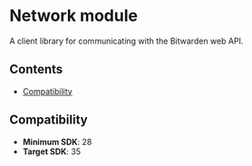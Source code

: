 # Network module

A client library for communicating with the Bitwarden web API.

## Contents

- [Compatibility](#compatibility)

## Compatibility

- **Minimum SDK**: 28
- **Target SDK**: 35
